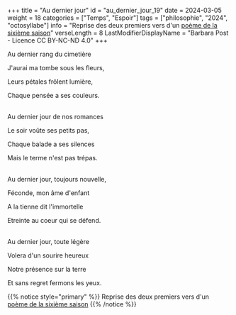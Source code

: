 +++
title = "Au dernier jour"
id = "au_dernier_jour_19"
date = 2024-03-05
weight = 18
categories = ["Temps", "Espoir"]
tags = ["philosophie", "2024", "octosyllabe"]
info = "Reprise des deux premiers vers d'un [poème de la sixième saison](../6_sixieme_saison/fleurs_de_memoire)"
verseLength = 8
LastModifierDisplayName = "Barbara Post - Licence CC BY-NC-ND 4.0"
+++

Au dernier rang du cimetière

J'aurai ma tombe sous les fleurs,

Leurs pétales frôlent lumière,

Chaque pensée a ses couleurs.

 \
Au dernier jour de nos romances

Le soir voûte ses petits pas,

Chaque balade a ses silences

Mais le terme n'est pas trépas.

 \
Au dernier jour, toujours nouvelle,

Féconde, mon âme d'enfant

A la tienne dit l'immortelle

Etreinte au coeur qui se défend.

 \
Au dernier jour, toute légère

Volera d'un sourire heureux

Notre présence sur la terre

Et sans regret fermons les yeux.

{{% notice style="primary" %}}
Reprise des deux premiers vers d'un [poème de la sixième saison](../6_sixieme_saison/fleurs_de_memoire)
{{% /notice %}}
